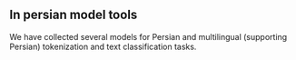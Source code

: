 ## In persian model tools
We have collected several models for Persian and multilingual (supporting Persian) tokenization and text classification tasks.
